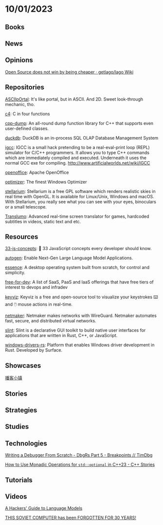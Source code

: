 # 10/01/2023

## Books

## News

## Opinions
[Open Source does not win by being cheaper · getlago/lago Wiki](https://github.com/getlago/lago/wiki/Open-Source-does-not-win-by-being-cheaper)

## Repositories
[ASCIIpOrtal](https://github.com/cymonsgames/ASCIIpOrtal): It's like portal, but in ASCII. And 2D. Sweet look-through mechanic, tho.

[c4](https://github.com/rswier/c4): C in four functions

[cpp-dump](https://github.com/philip82148/cpp-dump): An all-round dump function library for C++ that supports even user-defined classes.

[duckdb](https://github.com/duckdb/duckdb): DuckDB is an in-process SQL OLAP Database Management System

[igcc](https://codeberg.org/andybalaam/igcc): IGCC is a small hack pretending to be a real-eval-print loop (REPL) simulator for C/C++ programmers. It allows you to type C++ commands which are immediately compiled and executed. Underneath it uses the normal GCC exe for compiling. http://www.artificialworlds.net/wiki/IGCC

[openoffice](https://github.com/apache/openoffice): Apache OpenOffice

[optimizer](https://github.com/hellzerg/optimizer): The finest Windows Optimizer

[stellarium](https://github.com/Stellarium/stellarium): Stellarium is a free GPL software which renders realistic skies in real time with OpenGL. It is available for Linux/Unix, Windows and macOS. With Stellarium, you really see what you can see with your eyes, binoculars or a small telescope.

[Translumo](https://github.com/Danily07/Translumo): Advanced real-time screen translator for games, hardcoded subtitles in videos, static text and etc.

## Resources
[33-js-concepts](https://github.com/leonardomso/33-js-concepts): 📜 33 JavaScript concepts every developer should know.

[autogen](https://github.com/microsoft/autogen): Enable Next-Gen Large Language Model Applications.

[essence](https://gitlab.com/nakst/essence): A desktop operating system built from scratch, for control and simplicity.

[free-for-dev](https://github.com/ripienaar/free-for-dev): A list of SaaS, PaaS and IaaS offerings that have free tiers of interest to devops and infradev

[keyviz](https://github.com/mulaRahul/keyviz): Keyviz is a free and open-source tool to visualize your keystrokes ⌨️ and 🖱️ mouse actions in real-time.

[netmaker](https://github.com/gravitl/netmaker): Netmaker makes networks with WireGuard. Netmaker automates fast, secure, and distributed virtual networks.

[slint](https://github.com/slint-ui/slint): Slint is a declarative GUI toolkit to build native user interfaces for applications that are written in Rust, C++, or JavaScript.

[windows-drivers-rs](https://github.com/microsoft/windows-drivers-rs): Platform that enables Windows driver development in Rust. Developed by Surface.

## Showcases
[播客小镇](https://podtown.xyz/)

## Stories

## Strategies

## Studies

## Technologies
[Writing a Debugger From Scratch - DbgRs Part 5 - Breakpoints // TimDbg](https://www.timdbg.com/posts/writing-a-debugger-from-scratch-part-5/)

[How to Use Monadic Operations for `std::optional` in C++23 - C++ Stories](https://www.cppstories.com/2023/monadic-optional-ops-cpp23/)

## Tutorials

## Videos
[A Hackers' Guide to Language Models](https://www.youtube.com/watch?v=jkrNMKz9pWU)

[THIS SOVIET COMPUTER has been FORGOTTEN FOR 30 YEARS!](https://www.youtube.com/watch?v=lVCS99Zep9w)
